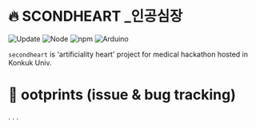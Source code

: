 # :fire: SCONDHEART _인공심장

![Update](https://img.shields.io/github/last-commit/hyeok0902e/secondheart)
![Node](https://img.shields.io/badge/Node-v12.7.0-lightgre)
![npm](https://img.shields.io/badge/npm-v6.11.3-green)
![Arduino](https://img.shields.io/badge/Arduino-v1.8.10-blue)

`secondheart` is 'artificiality heart' project for medical hackathon hosted in Konkuk Univ. 


# :footprints: ootprints (issue & bug tracking)
.
.
.








